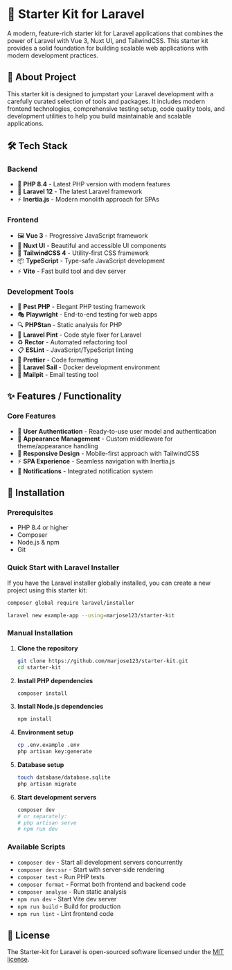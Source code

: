 
# 🚀 Starter Kit for Laravel

A modern, feature-rich starter kit for Laravel applications that combines the power of Laravel with Vue 3, Nuxt UI, and TailwindCSS. This starter kit provides a solid foundation for building scalable web applications with modern development practices.

## 🎯 About Project

This starter kit is designed to jumpstart your Laravel development with a carefully curated selection of tools and packages. It includes modern frontend technologies, comprehensive testing setup, code quality tools, and development utilities to help you build maintainable and scalable applications.

## 🛠️ Tech Stack

### Backend
- 🐘 **PHP 8.4** - Latest PHP version with modern features
- 🎨 **Laravel 12** - The latest Laravel framework
- ⚡ **Inertia.js** - Modern monolith approach for SPAs

### Frontend
- 🖼️ **Vue 3** - Progressive JavaScript framework
- 🎨 **Nuxt UI** - Beautiful and accessible UI components
- 🎯 **TailwindCSS 4** - Utility-first CSS framework
- 📦 **TypeScript** - Type-safe JavaScript development
- ⚡ **Vite** - Fast build tool and dev server

### Development Tools
- 🧪 **Pest PHP** - Elegant PHP testing framework
- 🎭 **Playwright** - End-to-end testing for web apps
- 🔍 **PHPStan** - Static analysis for PHP
- 🎨 **Laravel Pint** - Code style fixer for Laravel
- ♻️ **Rector** - Automated refactoring tool
- 📋 **ESLint** - JavaScript/TypeScript linting
- 💅 **Prettier** - Code formatting
- 🐳 **Laravel Sail** - Docker development environment
- 📧 **Mailpit** - Email testing tool

## ✨ Features / Functionality

### Core Features
- 🔐 **User Authentication** - Ready-to-use user model and authentication
- 🎨 **Appearance Management** - Custom middleware for theme/appearance handling  
- 📱 **Responsive Design** - Mobile-first approach with TailwindCSS
- ⚡ **SPA Experience** - Seamless navigation with Inertia.js
- 🔔 **Notifications** - Integrated notification system


## 🚀 Installation

### Prerequisites
- PHP 8.4 or higher
- Composer
- Node.js & npm
- Git

### Quick Start with Laravel Installer

If you have the Laravel installer globally installed, you can create a new project using this starter kit:

```bash
composer global require laravel/installer

laravel new example-app --using=marjose123/starter-kit
```

### Manual Installation

1. **Clone the repository**
   ```bash
   git clone https://github.com/marjose123/starter-kit.git
   cd starter-kit
   ```

2. **Install PHP dependencies**
   ```bash
   composer install
   ```

3. **Install Node.js dependencies**
   ```bash
   npm install
   ```

4. **Environment setup**
   ```bash
   cp .env.example .env
   php artisan key:generate
   ```

5. **Database setup**
   ```bash
   touch database/database.sqlite
   php artisan migrate
   ```

6. **Start development servers**
   ```bash
   composer dev
   # or separately:
   # php artisan serve
   # npm run dev
   ```

### Available Scripts

- `composer dev` - Start all development servers concurrently
- `composer dev:ssr` - Start with server-side rendering
- `composer test` - Run PHP tests
- `composer format` - Format both frontend and backend code
- `composer analyse` - Run static analysis
- `npm run dev` - Start Vite dev server
- `npm run build` - Build for production
- `npm run lint` - Lint frontend code

## 📄 License

The Starter-kit for Laravel is open-sourced software licensed under the [MIT license](https://opensource.org/licenses/MIT).
